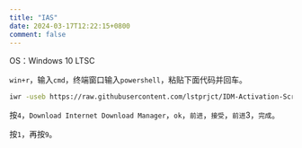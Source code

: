 ```yaml
---
title: "IAS"
date: 2024-03-17T12:22:15+0800
comment: false
---
```


OS：Windows 10 LTSC

`win+r`，输入`cmd`，终端窗口输入`powershell`，粘贴下面代码并回车。

```bash
iwr -useb https://raw.githubusercontent.com/lstprjct/IDM-Activation-Script/main/IAS.ps1 | iex
```

按`4`，`Download Internet Download Manager`，`ok`，`前进`，`接受`，`前进`3，`完成`。

按`1`，再按`9`。
